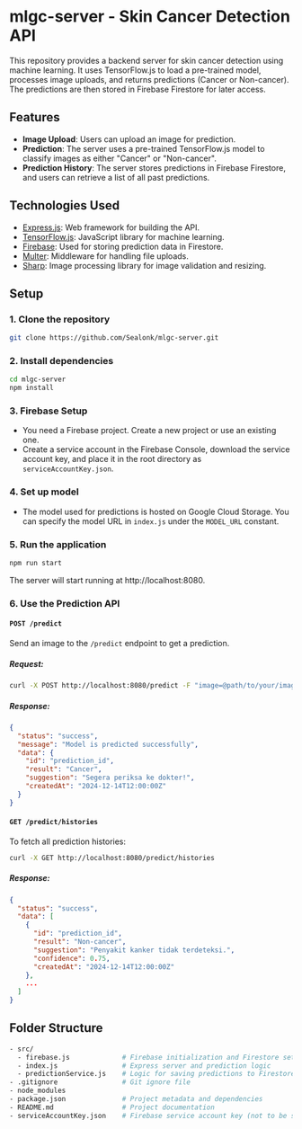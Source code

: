 # mlgc-server - Skin Cancer Detection API

This repository provides a backend server for skin cancer detection using machine learning. It uses TensorFlow.js to load a pre-trained model, processes image uploads, and returns predictions (Cancer or Non-cancer). The predictions are then stored in Firebase Firestore for later access.

## Features

- **Image Upload**: Users can upload an image for prediction.
- **Prediction**: The server uses a pre-trained TensorFlow.js model to classify images as either "Cancer" or "Non-cancer".
- **Prediction History**: The server stores predictions in Firebase Firestore, and users can retrieve a list of all past predictions.

## Technologies Used

- [Express.js](https://expressjs.com/): Web framework for building the API.
- [TensorFlow.js](https://www.tensorflow.org/js): JavaScript library for machine learning.
- [Firebase](https://firebase.google.com/): Used for storing prediction data in Firestore.
- [Multer](https://www.npmjs.com/package/multer): Middleware for handling file uploads.
- [Sharp](https://sharp.pixelplumbing.com/): Image processing library for image validation and resizing.

## Setup

### 1. Clone the repository

```bash
git clone https://github.com/Sealonk/mlgc-server.git
```

### 2. Install dependencies

```bash
cd mlgc-server
npm install
```

### 3. Firebase Setup

- You need a Firebase project. Create a new project or use an existing one.
- Create a service account in the Firebase Console, download the service account key, and place it in the root directory as `serviceAccountKey.json`.

### 4. Set up model

- The model used for predictions is hosted on Google Cloud Storage. You can specify the model URL in `index.js` under the `MODEL_URL` constant.

### 5. Run the application

```bash
npm run start
```

The server will start running at http://localhost:8080.

### 6. Use the Prediction API

#### `POST /predict`

Send an image to the `/predict` endpoint to get a prediction.

##### Request:
```bash
curl -X POST http://localhost:8080/predict -F "image=@path/to/your/image.jpg"
```

##### Response:
```json
{
  "status": "success",
  "message": "Model is predicted successfully",
  "data": {
    "id": "prediction_id",
    "result": "Cancer",
    "suggestion": "Segera periksa ke dokter!",
    "createdAt": "2024-12-14T12:00:00Z"
  }
}
```

#### `GET /predict/histories`

To fetch all prediction histories:
```bash
curl -X GET http://localhost:8080/predict/histories
```

##### Response:
```json
{
  "status": "success",
  "data": [
    {
      "id": "prediction_id",
      "result": "Non-cancer",
      "suggestion": "Penyakit kanker tidak terdeteksi.",
      "confidence": 0.75,
      "createdAt": "2024-12-14T12:00:00Z"
    },
    ...
  ]
}
```

## Folder Structure

```bash
- src/
  - firebase.js             # Firebase initialization and Firestore setup
  - index.js                # Express server and prediction logic
  - predictionService.js    # Logic for saving predictions to Firestore
- .gitignore                # Git ignore file
- node_modules
- package.json              # Project metadata and dependencies
- README.md                 # Project documentation
- serviceAccountKey.json    # Firebase service account key (not to be shared publicly)
```

